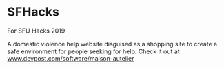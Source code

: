# SFHacks
For SFU Hacks 2019

A domestic violence help website disguised as a shopping site to create a safe environment for people seeking for help. 
Check it out at www.devpost.com/software/maison-autelier
